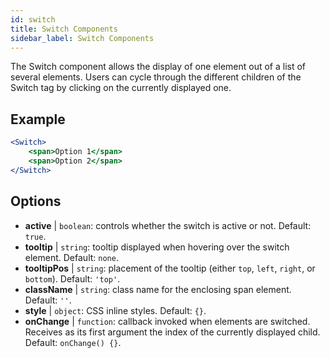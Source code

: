 ```yaml
---
id: switch
title: Switch Components
sidebar_label: Switch Components
---
```


The Switch component allows the display of one element out of a list of several elements. Users can cycle through the different children of the Switch tag by clicking on the currently displayed one.

## Example

```jsx live
<Switch>
    <span>Option 1</span>
    <span>Option 2</span>
</Switch>
```



## Options

* __active__ | `boolean`: controls whether the switch is active or not. Default: `true`.
* __tooltip__ | `string`: tooltip displayed when hovering over the switch element. Default: `none`.
* __tooltipPos__ | `string`: placement of the tooltip (either `top`, `left`, `right`, or `bottom`). Default: `'top'`.
* __className__ | `string`: class name for the enclosing span element. Default: `''`.
* __style__ | `object`: CSS inline styles. Default: `{}`.
* __onChange__ | `function`: callback invoked when elements are switched. Receives as its first argument the index of the currently displayed child. Default: `onChange() {}`.
